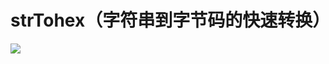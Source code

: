 # strTohex（字符串到字节码的快速转换）

![](https://gitee.com/oneda1sy/da1sy_picture/raw/master/img/20211109150411.png)
